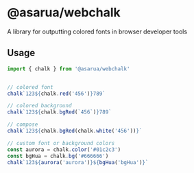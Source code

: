 # @asarua/webchalk

A library for outputting colored fonts in browser developer tools

## Usage

```typescript
import { chalk } from '@asarua/webchalk'


// colored font
chalk`123${chalk.red('456')}789`

// colored background
chalk`123${chalk.bgRed(`456`)}789`

// compose
chalk`123${chalk.bgRed(chalk.white('456'))}`

// custom font or background colors
const aurora = chalk.color('#01c2c3')
const bgHua = chalk.bg('#666666')
chalk`123${aurora('aurora')}${bgHua('bgHua')}`
```
